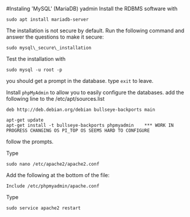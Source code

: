 #Instaling 'MySQL' (MariaDB)
yadmin
Install the RDBMS software with
```
sudo apt install mariadb-server
```
The installation is not secure by default. Run the following command and answer the questions to make it secure:
```
sudo mysql\_secure\_installation
```
Test the installation with 
```
sudo mysql -u root -p
```
you should get a prompt in the database. type `exit` to leave.

Install `phpMyAdmin` to allow you to easily configure the databases.
add the following line to the /etc/apt/sources.list
```
deb http://deb.debian.org/debian bullseye-backports main
```
```
apt-get update 
apt-get install -t bullseye-backports phpmyadmin	*** WORK IN PROGRESS CHANGING OS PI_TOP OS SEEMS HARD TO CONFIGURE
```
follow the prompts.

Type
```
sudo nano /etc/apache2/apache2.conf
```
Add the following at the bottom of the file:
```
Include /etc/phpmyadmin/apache.conf
```
Type
```
sudo service apache2 restart
```

